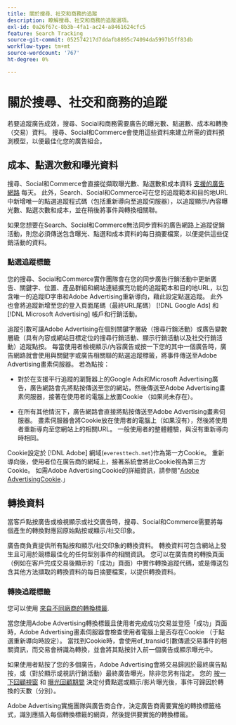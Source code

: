 ```yaml
---
title: 關於搜尋、社交和商務的追蹤
description: 瞭解搜尋、社交和商務的追蹤選項。
exl-id: 0a26f67c-8b3b-4fa1-ac24-a8461624cfc5
feature: Search Tracking
source-git-commit: 052574217d7ddafb8895c74094da5997b5ff83db
workflow-type: tm+mt
source-wordcount: '767'
ht-degree: 0%

---
```


# 關於搜尋、社交和商務的追蹤

若要追蹤廣告成效，搜尋、Social和商務需要廣告的曝光數、點選數、成本和轉換（交易）資料。 搜尋、Social和Commerce會使用這些資料來建立所需的資料預測模型，以便最佳化您的廣告組合。

## 成本、點選次數和曝光資料

搜尋、Social和Commerce會直接從擷取曝光數、點選數和成本資料 [支援的廣告網路](/help/search-social-commerce/introduction/supported-inventory.md) 每天。 此外，Search、Social和Commerce可在您的追蹤範本和目的地URL中新增唯一的點選追蹤程式碼（包括重新導向至追蹤伺服器），以追蹤顯示/內容曝光數、點選次數和成本，並在稍後將事件與轉換相關聯。

如果您想要在Search、Social和Commerce無法同步資料的廣告網路上追蹤促銷活動，則您必須傳送包含曝光、點選和成本資料的每日摘要檔案，以便提供這些促銷活動的資料。

### 點選追蹤標籤

您的搜尋、Social和Commerce實作團隊會在您的同步廣告行銷活動中更新廣告、關鍵字、位置、產品群組和網站連結擴充功能的追蹤範本和目的地URL，以包含唯一的追蹤ID字串和Adobe Advertising重新導向，藉此設定點選追蹤。 此外也會將追蹤新增至您的登入頁面尾碼（最終URL尾碼） [!DNL Google Ads] 和 [!DNL Microsoft Advertising] 帳戶和行銷活動。

追蹤引數可讓Adobe Advertising在個別關鍵字層級（搜尋行銷活動）或廣告變數層級（具有內容或網站目標定位的搜尋行銷活動、顯示行銷活動以及社交行銷活動）追蹤點按。 每當使用者檢視顯示/內容廣告或按一下您的其中一個廣告時，廣告網路就會使用與關鍵字或廣告相關聯的點選追蹤標籤，將事件傳送至Adobe Advertising畫素伺服器。 若為點按：

* 對於在支援平行追蹤的瀏覽器上的Google Ads和Microsoft Advertising廣告，廣告網路會先將點按傳送至您的網站，然後傳送至Adobe Advertising畫素伺服器，接著在使用者的電腦上放置Cookie （如果尚未存在）。

* 在所有其他情況下，廣告網路會直接將點按傳送至Adobe Advertising畫素伺服器。 畫素伺服器會將Cookie放在使用者的電腦上（如果沒有），然後將使用者重新導向至您網站上的相關URL。 一般使用者的整體體驗，與沒有重新導向時相同。

Cookie設定於 [!DNL Adobe] 網域(`everesttech.net`)作為第一方Cookie。 重新導向後，使用者位在廣告商的網域上，接著系統會將此Cookie視為第三方Cookie。 如需Adobe AdvertisingCookie的詳細資訊，請參閱&quot;[Adobe AdvertisingCookie](https://experienceleague.adobe.com/docs/core-services/interface/ec-cookies/cookies-advertising-cloud.html).」

## 轉換資料

當客戶點按廣告或檢視顯示或社交廣告時，搜尋、Social和Commerce需要將每個產生的轉換對應回原始點按或顯示/社交印象。

廣告商負責提供所有點按和顯示/社交印象的轉換資料。 轉換資料可包含網站上發生且可用於競標最佳化的任何型別事件的相關資訊。 您可以在廣告商的轉換頁面（例如在客戶完成交易後顯示的「成功」頁面）中實作轉換追蹤代碼，或是傳送包含其他方法擷取的轉換資料的每日摘要檔案，以提供轉換資料。

### 轉換追蹤標籤

您可以使用 [來自不同廠商的轉換標籤](/help/search-social-commerce/tracking/conversion-tracking-about.md).

當您使用Adobe Advertising轉換標籤且使用者完成成功交易並登陸「成功」頁面時，Adobe Advertising畫素伺服器會檢查使用者電腦上是否存在Cookie （于點選重新導向時設定）。 當找到Cookie時，會使用ef_transid引數傳遞交易事件的相關資訊，而交易會辨識為轉換，並會將其點按計入前一個廣告或顯示曝光中。

如果使用者點按了您的多個廣告，Adobe Advertising會將交易歸因於最終廣告點按，或（對於顯示或視訊行銷活動）最終廣告曝光，除非您另有指定。 您的 [按一下回顧視窗](/help/search-social-commerce/glossary.md#c-d) 和 [曝光回顧期間](/help/search-social-commerce/glossary.md#i-j) 決定付費點選或顯示/影片曝光後，事件可歸因於轉換的天數（分別）。

Adobe Advertising實施團隊與廣告商合作，決定廣告商需要實施的轉換標籤格式，識別應插入每個轉換標籤的網頁，然後提供要實施的轉換標籤。
